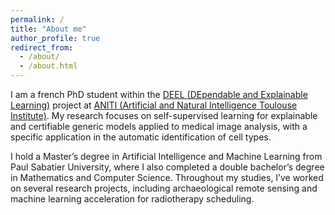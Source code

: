 ```yaml
---
permalink: /
title: "About me"
author_profile: true
redirect_from: 
  - /about/
  - /about.html
---
```


I am a french PhD student within the [DEEL (DEpendable and Explainable Learning)](https://www.deel.ai) project at [ANITI (Artificial and Natural Intelligence Toulouse Institute)](https://aniti.univ-toulouse.fr). My research focuses on self-supervised learning for explainable and certifiable generic models applied to medical image analysis, with a specific application in the automatic identification of cell types.

I hold a Master’s degree in Artificial Intelligence and Machine Learning from Paul Sabatier University, where I also completed a double bachelor’s degree in Mathematics and Computer Science. Throughout my studies, I’ve worked on several research projects, including archaeological remote sensing and machine learning acceleration for radiotherapy scheduling.